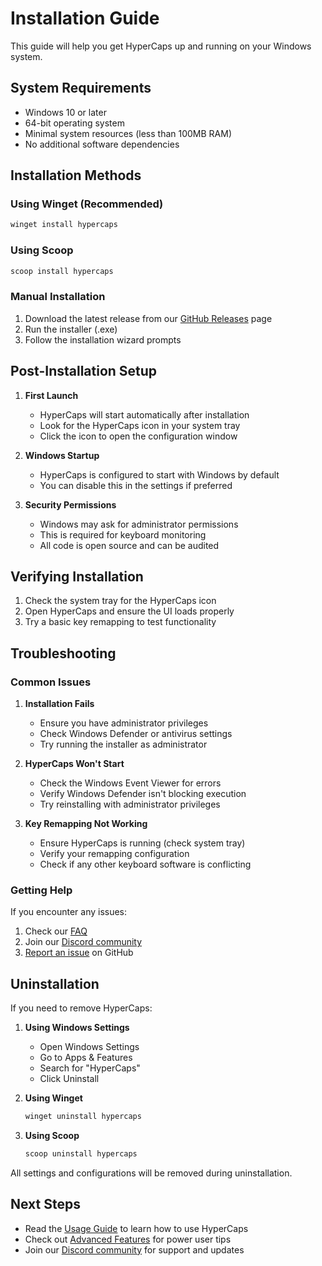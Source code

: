 # Installation Guide

This guide will help you get HyperCaps up and running on your Windows system.

## System Requirements

- Windows 10 or later
- 64-bit operating system
- Minimal system resources (less than 100MB RAM)
- No additional software dependencies

## Installation Methods

### Using Winget (Recommended)

```bash
winget install hypercaps
```

### Using Scoop

```bash
scoop install hypercaps
```

### Manual Installation

1. Download the latest release from our [GitHub Releases](https://github.com/withseismic/hypercaps/releases) page
2. Run the installer (.exe)
3. Follow the installation wizard prompts

## Post-Installation Setup

1. **First Launch**

   - HyperCaps will start automatically after installation
   - Look for the HyperCaps icon in your system tray
   - Click the icon to open the configuration window

2. **Windows Startup**

   - HyperCaps is configured to start with Windows by default
   - You can disable this in the settings if preferred

3. **Security Permissions**
   - Windows may ask for administrator permissions
   - This is required for keyboard monitoring
   - All code is open source and can be audited

## Verifying Installation

1. Check the system tray for the HyperCaps icon
2. Open HyperCaps and ensure the UI loads properly
3. Try a basic key remapping to test functionality

## Troubleshooting

### Common Issues

1. **Installation Fails**

   - Ensure you have administrator privileges
   - Check Windows Defender or antivirus settings
   - Try running the installer as administrator

2. **HyperCaps Won't Start**

   - Check the Windows Event Viewer for errors
   - Verify Windows Defender isn't blocking execution
   - Try reinstalling with administrator privileges

3. **Key Remapping Not Working**
   - Ensure HyperCaps is running (check system tray)
   - Verify your remapping configuration
   - Check if any other keyboard software is conflicting

### Getting Help

If you encounter any issues:

1. Check our [FAQ](./faq.md)
2. Join our [Discord community](https://discord.gg/hypercaps)
3. [Report an issue](https://github.com/withseismic/hypercaps/issues) on GitHub

## Uninstallation

If you need to remove HyperCaps:

1. **Using Windows Settings**

   - Open Windows Settings
   - Go to Apps & Features
   - Search for "HyperCaps"
   - Click Uninstall

2. **Using Winget**

   ```bash
   winget uninstall hypercaps
   ```

3. **Using Scoop**

   ```bash
   scoop uninstall hypercaps
   ```

All settings and configurations will be removed during uninstallation.

## Next Steps

- Read the [Usage Guide](./usage.md) to learn how to use HyperCaps
- Check out [Advanced Features](./advanced-features.md) for power user tips
- Join our [Discord community](https://discord.gg/hypercaps) for support and updates
